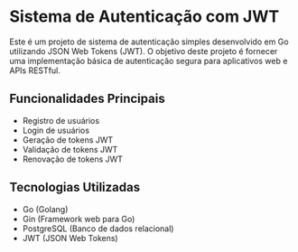 # Sistema de Autenticação com JWT

Este é um projeto de sistema de autenticação simples desenvolvido em Go utilizando JSON Web Tokens (JWT). O objetivo deste projeto é fornecer uma implementação básica de autenticação segura para aplicativos web e APIs RESTful.

## Funcionalidades Principais

- Registro de usuários
- Login de usuários
- Geração de tokens JWT
- Validação de tokens JWT
- Renovação de tokens JWT

## Tecnologias Utilizadas

- Go (Golang)
- Gin (Framework web para Go)
- PostgreSQL (Banco de dados relacional)
- JWT (JSON Web Tokens)
